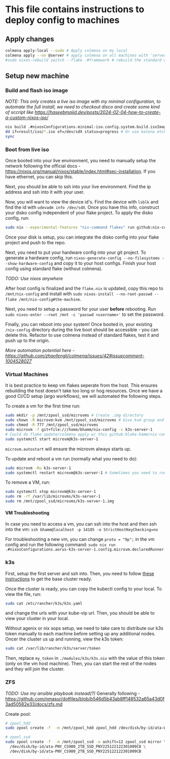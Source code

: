 # This file contains instructions to deploy config to machines

## Apply changes
```bash
colmena apply-local --sudo # Apply colmena on my local
colmena apply --on @server # apply colmena on all machines with 'server' tag
#sudo nixos-rebuild switch --flake .#framework # rebuild the standard way
```


## Setup new machine
### Build and flash iso image
*NOTE: This only creates a live iso image with my minimal configuration, to automate the full install, we need to checkout disco and create some kind of sccript like https://haseebmajid.dev/posts/2024-02-04-how-to-create-a-custom-nixos-iso/*
```bash
nix build .#nixosConfigurations.minimal-iso.config.system.build.isoImage
dd if=result/iso/*.iso of=/dev/sdX status=progress # Or use balena etcher
sync
```

### Boot from live iso
Once booted into your live environment, you need to manually setup the network following the official docs - https://nixos.org/manual/nixos/stable/index.html#sec-installation. If you have ethernet, you can skip this.

Next, you should be able to ssh into your live environment. Find the ip address and ssh into it with your user.

Now, you will want to view the device id's. Find the device with `lsblk` and find the id with `udevadm info /dev/sdX`. Once you have this info, construct your disko config independent of your flake project. To apply the disko config, run:
```bash
sudo nix --experimental-features "nix-command flakes" run github:nix-community/disko -- --mode disko /tmp/nix-config/hosts/machine/disko.nix
```

Once your disk is setup, you can integrate the disko config into your flake project and push to the repo.

Next, you need to put your hardware config into your git project. To generate a hardware config, run `nixos-generate-config --no-filesystems --show-hardware-config` and copy it to your host configs. Finish your host config using standard flake (without colmena).

*TODO: Use nixos anywhere*

After host config is finalized and the `flake.nix` is updated, copy this repo to `/mnt/nix-config` and install with `sudo nixos-install --no-root-passwd --flake /mnt/nix-config#the-machine`.

Next, you need to setup a password for your user **before** rebooting. Run `sudo nixos-enter --root /mnt -c 'passwd <username>'` to set the password.

Finally, you can reboot into your system! Once booted in, your existing `/nix-config` directory during the live boot should be accessible - you can delete this. Refactor to use colmena instead of standard flakes, test it and push up to the origin.

*More automation potential here - https://github.com/zhaofengli/colmena/issues/42#issuecomment-1004528027*


### Virtual Machines
It is best practice to keep vm flakes seperate from the host. This ensures rebuilding the host doesn't take too long or hog resources. Once we have a good CI/CD setup (argo workflows), we will automated the following steps.

To create a vm for the first time run:
```bash
sudo mkdir -p /mnt/zpool_ssd/microvms # Create .img directory
sudo chown -R microvm:kvm /mnt/zpool_ssd/microvms # Give kvm group and microvm user ownership
sudo chmod -R 777 /mnt/zpool_ssd/microvms
sudo microvm -f git+file:///home/bhamm/nix-config -c k3s-server-1
# Could do flake update/colmena apply w/ this github:blake-hamm/nix-config?dir=packages/laptop-charger (only when k3s secret figured out in agenix)
sudo systemctl start microvm@k3s-server-1
```

`microvm.autostart` will ensure the microvm always starts up.


To update and reboot a vm run (normally what you need to do):
```bash
sudo microvm -Ru k3s-server-1
sudo systemctl restart microvm@k3s-server-1 # Sometimes you need to run this
```

To remove a VM, run:
```bash
sudo systemctl stop microvm@k3s-server-1
sudo rm -rf /var/lib/microvms/k3s-server-1
sudo rm /mnt/zpool_ssd/microvms/k3s-server-1.img
```


#### VM Troubleshooting
In case you need to access a vm, you can ssh into the host and then ssh into the vm:
`ssh bhamm@localhost -p 14185 -o StrictHostKeyChecking=no`

For troubleshooting a new vm, you can change `proto = "9p";` in the vm config and run the following command:
`sudo nix run .#nixosConfigurations.aorus-k3s-server-1.config.microvm.declaredRunner`

### k3s
First, setup the first server and ssh into. Then, you need to follow [these instructions](https://github.com/blake-hamm/k3s-config/blob/main/DEPLOY.md) to get the base cluster ready.

Once the cluster is ready, you can copy the kubectl config to your local. To view the file, run:
```bash
sudo cat /etc/rancher/k3s/k3s.yaml
```
and change the urls with your kube-vip url. Then, you should be able to view your cluster in your local.

Without agenix or nix sops setup, we need to take care to distribute our k3s token manually to each machine before setting up any additional nodes. Oncer the cluster us up and running, view the k3s token:
```bash
sudo cat /var/lib/rancher/k3s/server/token
```
Then, replace `my_token` in `./modules/k3s/k3s.nix` with the value of this token (only on the vm host machine). Then, you can start the rest of the nodes and they will join the cluster.


### ZFS
*TODO: Use my ansible playbook instead(?)*
Generally following - https://github.com/nmasur/dotfiles/blob/b546d5b43ab8ff148532a65a43d0f3ad50582e33/docs/zfs.md

Create pool:
```bash
# zpool_hdd
sudo zpool create -f  -m /mnt/zpool_hdd zpool_hdd /dev/disk/by-id/ata-WDC_WD20EARS-00MVWB0_WD-WMAZA1699465

# zpool_ssd
sudo zpool create -f  -m /mnt/zpool_ssd -o ashift=12 zpool_ssd mirror \
  /dev/disk/by-id/ata-PNY_CS900_2TB_SSD_PNY225122122301009C8 \
  /dev/disk/by-id/ata-PNY_CS900_2TB_SSD_PNY225122122301009CB
```
